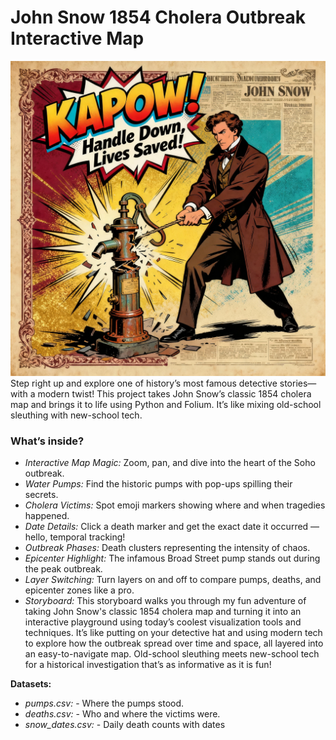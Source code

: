 # John Snow 1854 Cholera Outbreak Interactive Map
![John Snow breaking Broad St. pump handle](https://github.com/Hemaswi/Remodel-JohnSnow-CholeraMap_1854/blob/main/images/pump_handle.png)
Step right up and explore one of history’s most famous detective stories—with a modern twist! 
This project takes John Snow’s classic 1854 cholera map and brings it to life using Python and Folium. It’s like mixing old-school sleuthing with new-school tech.

### What’s inside?
* *Interactive Map Magic:* Zoom, pan, and dive into the heart of the Soho outbreak.
* *Water Pumps:* Find the historic pumps with pop-ups spilling their secrets.
* *Cholera Victims:* Spot emoji markers showing where and when tragedies happened.
* *Date Details:* Click a death marker and get the exact date it occurred — hello, temporal tracking!
* *Outbreak Phases:* Death clusters representing the intensity of chaos.
* *Epicenter Highlight:* The infamous Broad Street pump stands out during the peak outbreak.
* *Layer Switching:* Turn layers on and off to compare pumps, deaths, and epicenter zones like a pro.
* *Storyboard:* This storyboard walks you through my fun adventure of taking John Snow's classic 1854 cholera map and turning it into an interactive playground
  using today’s coolest visualization tools and techniques.  It’s like putting on your detective hat and using modern tech to explore how the outbreak spread over time and space,
  all layered into an easy-to-navigate map. Old-school sleuthing meets new-school tech for a historical investigation that’s as informative as it is fun!

**Datasets:**
* *pumps.csv:* - Where the pumps stood.
* *deaths.csv:* - Who and where the victims were.
* *snow_dates.csv:* - Daily death counts with dates
